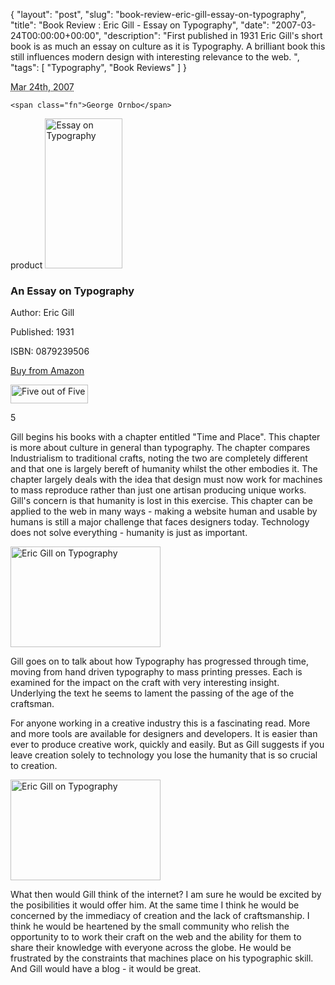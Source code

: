 {
  "layout": "post",
  "slug": "book-review-eric-gill-essay-on-typography",
  "title": "Book Review : Eric Gill - Essay on Typography",
  "date": "2007-03-24T00:00:00+00:00",
  "description": "First published in 1931 Eric Gill's short book is as much an essay on culture as it is Typography. A brilliant book this still influences modern design with interesting relevance to the web.  ",
  "tags": [
    "Typography",
    "Book Reviews"
  ]
}

<abbr class="dtreviewed" title="20070324T0930">Mar 24th, 2007</abbr>

<span class="reviewer vcard" id="reviewer-vcard">

    <span class="fn">George Ornbo</span>

</span>

<span class="type">product</span>
<img src="http://shapeshed.com/images/articles/gill_large.jpg" alt="Essay on Typography" title="Essay on Typography" width="124" height="240" class="right" />



<h3 class="fn">An Essay on Typography</h3>

<p>Author: Eric Gill</p>

<p>Published: 1931</p>

<p>ISBN: 0879239506</p>

<p><a href="http://www.amazon.com/Essay-Typography-Eric-Gill/dp/0879239506">Buy from Amazon</a></p>

<img src="http://shapeshed.com/images/books/five_stars.gif" title="Five out of Five" alt="Five out of Five" height="30" width="124" />

<span class="rating">5</span>

<div class="description">

<p>Gill begins his books with a chapter entitled "Time and Place". This chapter is more about culture in general than typography. The chapter compares Industrialism to traditional crafts, noting the two are completely different and that one is largely bereft of humanity whilst the other embodies it. The chapter largely deals with the idea that design must now work for machines to mass reproduce rather than just one artisan producing unique works. Gill's concern is that humanity is lost in this exercise. This chapter can be applied to the web in many ways - making a website human and usable by humans is still a major challenge that faces designers today. Technology does not solve everything - humanity is just as important.</p> 

<img src="http://shapeshed.com/images/articles/gill_page1.jpg" alt="Eric Gill on Typography" title="Eric Gill on Typography" width="240" height="161" />

<p>Gill goes on to talk about how Typography has progressed through time, moving from hand driven typography to mass printing presses. Each is examined for the impact on the craft with very interesting insight. Underlying the text he seems to lament the passing of the age of the craftsman.</p> 

<p>For anyone working in a creative industry this is a fascinating read. More and more tools are available for designers and developers. It is easier than ever to produce creative work, quickly and easily. But as Gill suggests if you leave creation solely to technology you lose the humanity that is so crucial to creation.</p>

<img src="http://shapeshed.com/images/articles/gill_page2.jpg" alt="Eric Gill on Typography" title="Eric Gill on Typography" width="240" height="161" />

<p>What then would Gill think of the internet? I am sure he would be excited by the posibilities it would offer him. At the same time I think he would be concerned by the immediacy of creation and the lack of craftsmanship. I think he would be heartened by the small community who relish the opportunity to to work their craft on the web and the ability for them to share their knowledge with everyone across the globe. He would be frustrated by the constraints that machines place on his typographic skill. And Gill would have a blog - it would be great.</p> 
</div>
</div>
